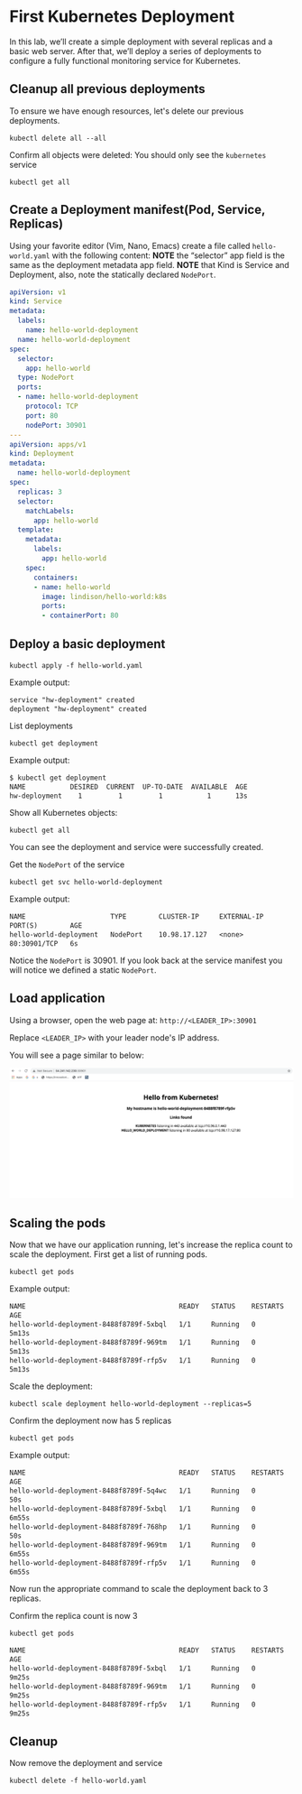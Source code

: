 # First Kubernetes Deployment
In this lab, we’ll create a simple deployment with several replicas and a basic web server. After that, we’ll deploy a series of deployments to configure a fully functional monitoring service for Kubernetes.

## Cleanup all previous deployments
To ensure we have enough resources, let's delete our previous deployments.
```
kubectl delete all --all
```

Confirm all objects were deleted: 
You should only see the `kubernetes` service
```
kubectl get all
```


## Create a Deployment manifest(Pod, Service, Replicas) 
Using your favorite editor (Vim, Nano, Emacs) create a file called `hello-world.yaml` with the following content: 
**NOTE** the “selector” app field is the same as the deployment metadata app field.
**NOTE** that Kind is Service and Deployment, also, note the statically declared `NodePort`.
```yaml
apiVersion: v1
kind: Service
metadata:
  labels:
    name: hello-world-deployment
  name: hello-world-deployment
spec:
  selector:
    app: hello-world
  type: NodePort
  ports:
  - name: hello-world-deployment
    protocol: TCP
    port: 80
    nodePort: 30901
---
apiVersion: apps/v1
kind: Deployment
metadata:
  name: hello-world-deployment
spec:
  replicas: 3
  selector:
    matchLabels:
      app: hello-world
  template:
    metadata:
      labels:
        app: hello-world
    spec:
      containers:
      - name: hello-world
        image: lindison/hello-world:k8s
        ports:
        - containerPort: 80
```

## Deploy a basic deployment 
```
kubectl apply -f hello-world.yaml
```

Example output: 
```
service "hw-deployment" created 
deployment "hw-deployment" created
```

List deployments
```
kubectl get deployment
```

Example output: 
```
$ kubectl get deployment 
NAME           DESIRED  CURRENT  UP-TO-DATE  AVAILABLE  AGE
hw-deployment    1         1         1           1      13s
```

Show all Kubernetes objects: 
```
kubectl get all 
```

You can see the deployment and service were successfully created. 

Get the `NodePort` of the service 
```
kubectl get svc hello-world-deployment
```

Example output: 
```
NAME                     TYPE        CLUSTER-IP     EXTERNAL-IP   PORT(S)        AGE
hello-world-deployment   NodePort    10.98.17.127   <none>        80:30901/TCP   6s
```

Notice the `NodePort` is 30901. If you look back at the service manifest you will notice we defined a static `NodePort`. 

## Load application 
Using a browser, open the web page at: `http://<LEADER_IP>:30901`

Replace `<LEADER_IP>` with your leader node's IP address.

You will see a page similar to below: 

![](index/DF2608A9-8F6C-4EDB-9122-F1A375696A6F.png)

## Scaling the pods 
Now that we have our application running, let's increase the replica count to scale the deployment. First get a list of running pods.
```
kubectl get pods 
```

Example output: 
```
NAME                                      READY   STATUS    RESTARTS   AGE
hello-world-deployment-8488f8789f-5xbql   1/1     Running   0          5m13s
hello-world-deployment-8488f8789f-969tm   1/1     Running   0          5m13s
hello-world-deployment-8488f8789f-rfp5v   1/1     Running   0          5m13s
```

Scale the deployment: 
```
kubectl scale deployment hello-world-deployment --replicas=5
```

Confirm the deployment now has 5 replicas 
```
kubectl get pods 
```

Example output: 
```
NAME                                      READY   STATUS    RESTARTS   AGE
hello-world-deployment-8488f8789f-5q4wc   1/1     Running   0          50s
hello-world-deployment-8488f8789f-5xbql   1/1     Running   0          6m55s
hello-world-deployment-8488f8789f-768hp   1/1     Running   0          50s
hello-world-deployment-8488f8789f-969tm   1/1     Running   0          6m55s
hello-world-deployment-8488f8789f-rfp5v   1/1     Running   0          6m55s
```

Now run the appropriate command to scale the deployment back to 3 replicas. 

Confirm the replica count is now 3 
```
kubectl get pods 
```

```
NAME                                      READY   STATUS    RESTARTS   AGE
hello-world-deployment-8488f8789f-5xbql   1/1     Running   0          9m25s
hello-world-deployment-8488f8789f-969tm   1/1     Running   0          9m25s
hello-world-deployment-8488f8789f-rfp5v   1/1     Running   0          9m25s
```

## Cleanup 
Now remove the deployment and service 
```
kubectl delete -f hello-world.yaml
```

